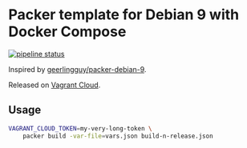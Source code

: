 # Packer template for Debian 9 with Docker Compose

[![pipeline status](https://gitlab.com/le-garff-yoann/packer-debian9-compose/badges/master/pipeline.svg)](https://gitlab.com/le-garff-yoann/packer-debian9-compose/pipelines)

Inspired by [geerlingguy/packer-debian-9](https://github.com/geerlingguy/packer-debian-9).

Released on [Vagrant Cloud](https://app.vagrantup.com/le-garff-yoann/boxes/debian9-compose).

## Usage

```bash
VAGRANT_CLOUD_TOKEN=my-very-long-token \
    packer build -var-file=vars.json build-n-release.json
```

